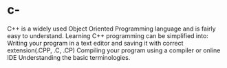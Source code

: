 # c-
C++ is a widely used Object Oriented Programming language and is fairly easy to understand. Learning  C++ programming can be simplified into:    Writing your program in a text editor and saving it with correct extension(.CPP, .C, .CP) Compiling your program using a compiler or online IDE Understanding the basic terminologies.   

